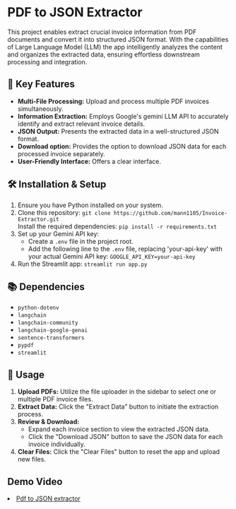 <h1>PDF to JSON Extractor</h1>

<p>This project enables extract crucial invoice information from PDF documents and convert it into structured JSON format. With the capabilities of Large Language Model (LLM) the app intelligently analyzes the content and organizes the extracted data, ensuring effortless downstream processing and integration.</p>

<h2>🚀 Key Features</h2>

<ul>
    <li><strong>Multi-File Processing:</strong> Upload and process multiple PDF invoices simultaneously.</li>
    <li><strong>Information Extraction:</strong> Employs Google's gemini LLM API to accurately identify and extract relevant invoice details.</li>
    <li><strong>JSON Output:</strong> Presents the extracted data in a well-structured JSON format.</li>
    <li><strong>Download option:</strong> Provides the option to download JSON data for each processed invoice separately.</li>
    <li><strong>User-Friendly Interface:</strong> Offers a clear interface.</li>
</ul>

<h2>🛠️ Installation & Setup</h2>

<ol>
    <li>Ensure you have Python installed on your system.</li>
    <li>Clone this repository: <code>git clone https://github.com/mann1105/Invoice-Extractor.git</code></li
    <li>Install the required dependencies: <code>pip install -r requirements.txt</code></li>
    <li>Set up your Gemini API key:
        <ul>
            <li>Create a <code>.env</code> file in the project root.</li>
            <li>Add the following line to the <code>.env</code> file, replacing 'your-api-key' with your actual Gemini API key: <code>GOOGLE_API_KEY=your-api-key</code></li>
        </ul>
    </li>
    <li>Run the Streamlit app: <code>streamlit run app.py</code></li>
</ol>

<h2>📚 Dependencies</h2>

<ul>
    <li><code>python-dotenv</code></li>
    <li><code>langchain</code></li>
    <li><code>langchain-community</code></li>
    <li><code>langchain-google-genai</code></li>
    <li><code>sentence-transformers</code></li>
    <li><code>pypdf</code></li>
    <li><code>streamlit</code></li>
</ul>

<h2>📄 Usage</h2>

<ol>
    <li><strong>Upload PDFs:</strong> Utilize the file uploader in the sidebar to select one or multiple PDF invoice files.</li>
    <li><strong>Extract Data:</strong> Click the "Extract Data" button to initiate the extraction process.</li>
    <li><strong>Review & Download:</strong> 
        <ul>
            <li>Expand each invoice section to view the extracted JSON data.</li>
            <li>Click the "Download JSON" button to save the JSON data for each invoice individually.</li>
        </ul>
    </li>
    <li><strong>Clear Files:</strong> Click the "Clear Files" button to reset the app and upload new files.</li>
</ol>

<h2>Demo Video</h2>
<li><a href="https://drive.google.com/file/d/1VvoKNwKQbGE7pq329yjCkbA2xF6h8NKH/view?usp=sharing">Pdf to JSON extractor</a></li>

</body>
</html>
